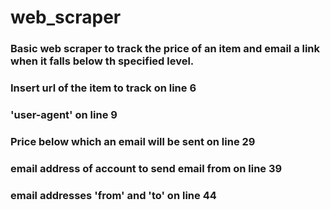 # web_scraper

### Basic web scraper to track the price of an item and email a link when it falls below th specified level.
### Insert url of the item to track on line 6
### 'user-agent' on line 9
### Price below which an email will be sent on line 29
### email address of account to send email from on line 39
### email addresses 'from' and 'to' on line 44
